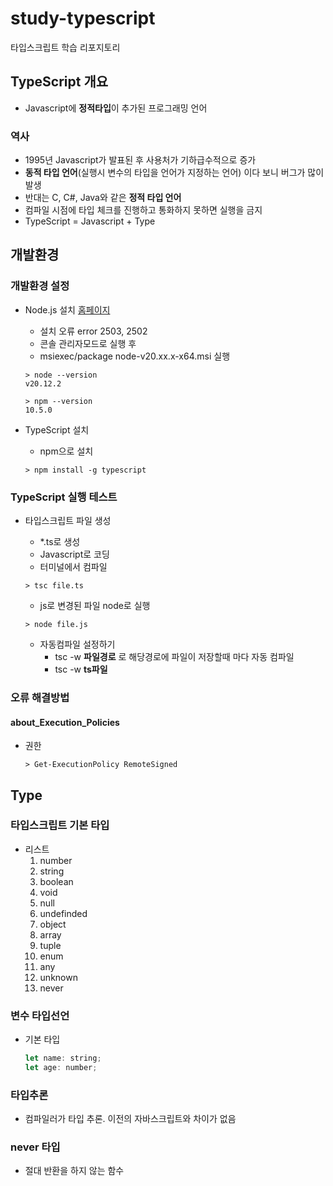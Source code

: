 # study-typescript
타입스크립트 학습 리포지토리

## TypeScript 개요
- Javascript에 **정적타입**이 추가된 프로그래밍 언어

### 역사
- 1995년 Javascript가 발표된 후 사용처가 기하급수적으로 증가
- **동적 타입 언어**(실행시 변수의 타입을 언어가 지정하는 언어) 이다 보니 버그가 많이 발생
- 반대는 C, C#, Java와 같은 **정적 타입 언어**
- 컴파일 시점에 타입 체크를 진행하고 통화하지 못하면 실행을 금지
- TypeScript = Javascript + Type 

## 개발환경

### 개발환경 설정
- Node.js 설치 [홈페이지](https://nodejs.org/en)
	- 설치 오류 error 2503, 2502
	- 콘솔 관리자모드로 실행 후 
	- msiexec/package node-v20.xx.x-x64.msi 실행

	```shell
	> node --version
	v20.12.2

	> npm --version
	10.5.0
	```

- TypeScript 설치
	- npm으로 설치

	```shell
	> npm install -g typescript
	```

### TypeScript 실행 테스트
- 타입스크립트 파일 생성
	- *.ts로 생성
	- Javascript로 코딩
	- 터미널에서 컴파일

	```shell
	> tsc file.ts
	```

	- js로 변경된 파일 node로 실행

	```shell
	> node file.js
	```

	- 자동컴파일 설정하기
		- tsc -w **파일경로** 로 해당경로에 파일이 저장할때 마다 자동 컴파일
		- tsc -w **ts파일** 

### 오류 해결방법
#### about_Execution_Policies
- 권한
	```shell
	> Get-ExecutionPolicy RemoteSigned
	```

## Type
### 타입스크립트 기본 타입
- 리스트
	1. number
	2. string
	3. boolean
	4. void
	5. null
	6. undefinded
	7. object
	8. array
	9. tuple
	10. enum
	11. any
	12. unknown
	13. never

### 변수 타입선언
- 기본 타입
	```javascript
	let name: string;
	let age: number;
	```

### 타입추론
- 컴파일러가 타입 추론. 이전의 자바스크립트와 차이가 없음

### never 타입
- 절대 반환을 하지 않는 함수

